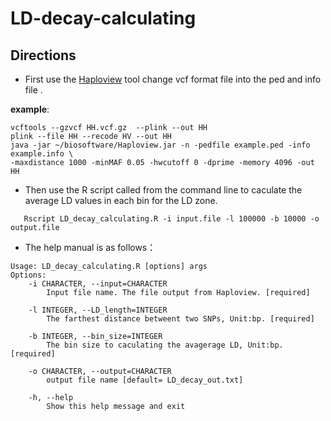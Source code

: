 # LD-decay-calculating
## Directions
- First use the [Haploview](https://www.broadinstitute.org/haploview/downloads) tool change vcf format file into the ped and info file .

__example__:
```
vcftools --gzvcf HH.vcf.gz  --plink --out HH
plink --file HH --recode HV --out HH 
java -jar ~/biosoftware/Haploview.jar -n -pedfile example.ped -info example.info \
-maxdistance 1000 -minMAF 0.05 -hwcutoff 0 -dprime -memory 4096 -out HH
```

- Then use the R script called from the command line to caculate the average LD values in each bin for the LD zone.

```
   Rscript LD_decay_calculating.R -i input.file -l 100000 -b 10000 -o output.file
```
- The help manual is as follows：

```
Usage: LD_decay_calculating.R [options] args
Options:
	-i CHARACTER, --input=CHARACTER
		Input file name. The file output from Haploview. [required]

	-l INTEGER, --LD_length=INTEGER
		The farthest distance betweent two SNPs, Unit:bp. [required]

	-b INTEGER, --bin_size=INTEGER
		The bin size to caculating the avagerage LD, Unit:bp. [required]

	-o CHARACTER, --output=CHARACTER
		output file name [default= LD_decay_out.txt]

	-h, --help
		Show this help message and exit
```
